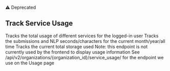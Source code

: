 <span class='label label-warning'>⚠️ Deprecated</span>
## Track Service Usage

Tracks the total usage of different services for the logged-in user
Tracks the submissions and NLP seconds/characters for the current month/year/all time
Tracks the current total storage used
Note: this endpoint is not currently used by the frontend to display usage information
See /api/v2/organizations/{organization_id}/service_usage/ for the endpoint we use on the Usage page
